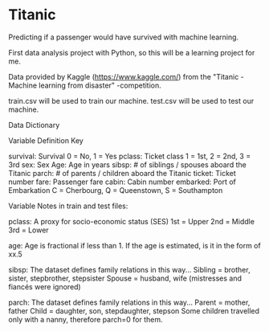# Titanic
Predicting if a passenger would have survived with machine learning.

First data analysis project with Python, so this will be a learning project for me.

Data provided by Kaggle (https://www.kaggle.com/) from the "Titanic - Machine learning from disaster" -competition.

train.csv will be used to train our machine.
test.csv will be used to test our machine.

Data Dictionary

Variable Definition Key

survival: Survival 0 = No, 1 = Yes 
pclass: Ticket class 1 = 1st, 2 = 2nd, 3 = 3rd 
sex: Sex 
Age: Age in years 
sibsp: # of siblings / spouses aboard the Titanic 
parch: # of parents / children aboard the Titanic
ticket: Ticket number
fare: Passenger fare
cabin: Cabin number
embarked: Port of Embarkation C = Cherbourg, Q = Queenstown, S = Southampton

Variable Notes in train and test files:

pclass: A proxy for socio-economic status (SES)
1st = Upper
2nd = Middle
3rd = Lower

age: Age is fractional if less than 1. If the age is estimated, is it in the form of xx.5

sibsp: The dataset defines family relations in this way...
Sibling = brother, sister, stepbrother, stepsister
Spouse = husband, wife (mistresses and fiancés were ignored)

parch: The dataset defines family relations in this way...
Parent = mother, father
Child = daughter, son, stepdaughter, stepson
Some children travelled only with a nanny, therefore parch=0 for them.

